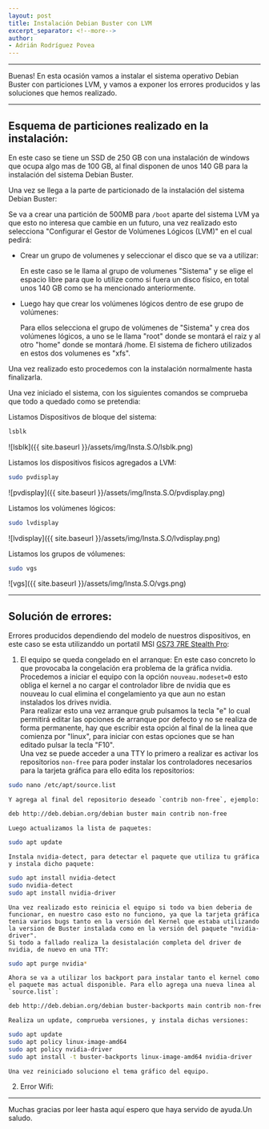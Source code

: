 ```yaml
---
layout: post
title: Instalación Debian Buster con LVM
excerpt_separator: <!--more-->
author:
- Adrián Rodríguez Povea
---
```


***

Buenas! En esta ocasión vamos a instalar el sistema operativo Debian Buster con particiones LVM, y vamos a exponer los errores producidos y las soluciones que hemos realizado.

***

<!--more-->

## Esquema de particiones realizado en la instalación:

En este caso se tiene un  SSD de 250 GB con una instalación de windows que ocupa algo mas de 100 GB, al final disponen de unos 140 GB para la instalación del sistema Debian Buster.

Una vez se llega a la parte de particionado de la instalación del sistema Debian Buster:

Se va a crear una partición de 500MB para `/boot` aparte del sistema LVM ya que esto no interesa que cambie en un futuro, una vez realizado esto selecciona "Configurar el Gestor de Volúmenes Lógicos (LVM)" en el cual pedirá:

 - Crear un grupo de volumenes y seleccionar el disco que se va a utilizar:   

   En este caso se le llama al grupo de volumenes "Sistema" y se elige el espacio libre para que lo utilize como si fuera un disco físico, en total unos 140 GB como se ha mencionado anteriormente.

 - Luego hay que crear los volúmenes lógicos dentro de ese grupo de volúmenes:   

   Para ellos selecciona el grupo de volúmenes de "Sistema" y crea dos volúmenes lógicos, a uno se le llama "root" donde se montará el raiz y al otro "home" donde se montará /home. El sistema de fichero utilizados en estos dos volumenes es "xfs".


Una vez realizado esto procedemos con la instalación normalmente hasta finalizarla.

Una vez iniciado el sistema, con los siguientes comandos se comprueba que todo a quedado como se pretendia:

Listamos Dispositivos de bloque del sistema:

```bash
lsblk
```

![lsblk]({{ site.baseurl }}/assets/img/Insta.S.O/lsblk.png)  

Listamos los dispositivos fisicos agregados a LVM:

```bash
sudo pvdisplay
```

![pvdisplay]({{ site.baseurl }}/assets/img/Insta.S.O/pvdisplay.png)

Listamos los volúmenes lógicos:

```bash
sudo lvdisplay
```

![lvdisplay]({{ site.baseurl }}/assets/img/Insta.S.O/lvdisplay.png)

Listamos los grupos de vólumenes:

```bash
sudo vgs
```

![vgs]({{ site.baseurl }}/assets/img/Insta.S.O/vgs.png)


***


## Solución de errores:

Errores producidos dependiendo del modelo de nuestros dispositivos, en este caso se esta utilizanddo un portatil MSI [GS73 7RE Stealth Pro](https://es.msi.com/Laptop/GS73-7RE-Stealth-Pro/Specification):

1. El equipo se queda congelado en el arranque:
	En este caso concreto lo que provocaba la congelación era problema de la gráfica nvidia.
	Procedemos a iniciar el equipo con la opción `nouveau.modeset=0` esto obliga el kernel a no cargar el controlador libre de nvidia que es nouveau lo cual elimina el congelamiento ya que aun no estan instalados los drives nvidia.    
	Para realizar esto una vez arranque grub pulsamos la tecla "e" lo cual permitirá editar las opciones de arranque por defecto y no se realiza de forma permanente, hay que escribir esta opción al final de la linea que comienza por "linux", para iniciar con estas opciones que se han editado pulsar la tecla "F10".    
	Una vez se puede acceder a una TTY lo primero a realizar es activar los repositorios `non-free` para poder instalar los controladores necesarios para la tarjeta gráfica para ello edita los repositorios:

```bash
sudo nano /etc/apt/source.list
```
	Y agrega al final del repositorio deseado `contrib non-free`, ejemplo:

```bash
deb http://deb.debian.org/debian buster main contrib non-free
```
	Luego actualizamos la lista de paquetes:

```bash
sudo apt update
```
	Instala nvidia-detect, para detectar el paquete que utiliza tu gráfica y instala dicho paquete:

```bash
sudo apt install nvidia-detect
sudo nvidia-detect
sudo apt install nvidia-driver
```
	Una vez realizado esto reinicia el equipo si todo va bien deberia de funcionar, en nuestro caso esto no funciono, ya que la tarjeta gráfica tenia varios bugs tanto en la versión del Kernel que estaba utilizando la version de Buster instalada como en la versión del paquete "nvidia-driver".    
	Si todo a fallado realiza la desistalación completa del driver de nvidia, de nuevo en una TTY:
```bash
sudo apt purge nvidia*
```
	Ahora se va a utilizar los backport para instalar tanto el kernel como el paquete mas actual disponible. Para ello agrega una nueva linea al `source.list`:

```bash
deb http://deb.debian.org/debian buster-backports main contrib non-free
```
	Realiza un update, comprueba versiones, y instala dichas versiones:

```bash
sudo apt update
sudo apt policy linux-image-amd64
sudo apt policy nvidia-driver
sudo apt install -t buster-backports linux-image-amd64 nvidia-driver
```
	Una vez reiniciado soluciono el tema gráfico del equipo.

2. Error Wifi:

***
    
Muchas gracias por leer hasta aquí espero que haya servido de ayuda.Un saludo.
